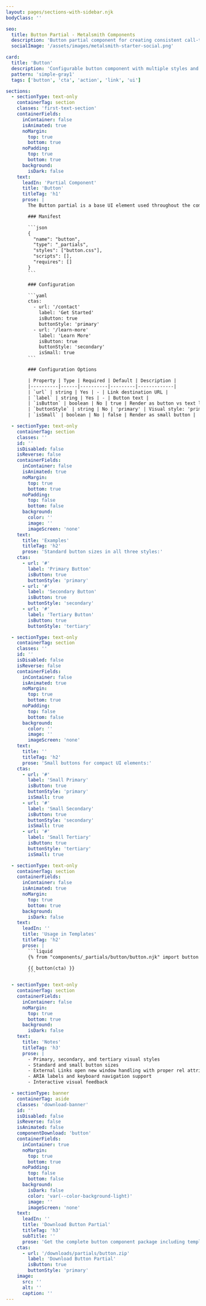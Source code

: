 ```yaml
---
layout: pages/sections-with-sidebar.njk
bodyClass: ''

seo:
  title: Button Partial - Metalsmith Components
  description: 'Button partial component for creating consistent call-to-action buttons across your site'
  socialImage: '/assets/images/metalsmith-starter-social.png'

card:
  title: 'Button'
  description: 'Configurable button component with multiple styles and states'
  pattern: 'simple-gray1'
  tags: ['button', 'cta', 'action', 'link', 'ui']

sections:
  - sectionType: text-only
    containerTag: section
    classes: 'first-text-section'
    containerFields:
      inContainer: false
      isAnimated: true
      noMargin:
        top: true
        bottom: true
      noPadding:
        top: true
        bottom: true
      background:
        isDark: false
    text:
      leadIn: 'Partial Component'
      title: 'Button'
      titleTag: 'h1'
      prose: |
        The Button partial is a base UI element used throughout the component system. It provides consistent styling and behavior for call-to-action elements, supporting multiple visual styles.

        ### Manifest

        ```json
        {
          "name": "button",
          "type": "_partials",
          "styles": ["button.css"],
          "scripts": [],
          "requires": []
        }
        ```

        ### Configuration

        ```yaml
        ctas:
          - url: '/contact'
            label: 'Get Started'
            isButton: true
            buttonStyle: 'primary'
          - url: '/learn-more'
            label: 'Learn More'
            isButton: true
            buttonStyle: 'secondary'
            isSmall: true
        ```

        ### Configuration Options

        | Property | Type | Required | Default | Description |
        |----------|------|----------|---------|-------------|
        | `url` | string | Yes | - | Link destination URL |
        | `label` | string | Yes | - | Button text |
        | `isButton` | boolean | No | true | Render as button vs text link |
        | `buttonStyle` | string | No | 'primary' | Visual style: 'primary', 'secondary', 'tertiary' |
        | `isSmall` | boolean | No | false | Render as small button |

  - sectionType: text-only
    containerTag: section
    classes: ''
    id: ''
    isDisabled: false
    isReverse: false
    containerFields:
      inContainer: false
      isAnimated: true
      noMargin:
        top: true
        bottom: true
      noPadding:
        top: false
        bottom: false
      background:
        color: ''
        image: ''
        imageScreen: 'none'
    text:
      title: 'Examples'
      titleTag: 'h2'
      prose: 'Standard button sizes in all three styles:'
    ctas:
      - url: '#'
        label: 'Primary Button'
        isButton: true
        buttonStyle: 'primary'
      - url: '#'
        label: 'Secondary Button'
        isButton: true
        buttonStyle: 'secondary'
      - url: '#'
        label: 'Tertiary Button'
        isButton: true
        buttonStyle: 'tertiary'

  - sectionType: text-only
    containerTag: section
    classes: ''
    id: ''
    isDisabled: false
    isReverse: false
    containerFields:
      inContainer: false
      isAnimated: true
      noMargin:
        top: true
        bottom: true
      noPadding:
        top: false
        bottom: false
      background:
        color: ''
        image: ''
        imageScreen: 'none'
    text:
      title: ''
      titleTag: 'h2'
      prose: 'Small buttons for compact UI elements:'
    ctas:
      - url: '#'
        label: 'Small Primary'
        isButton: true
        buttonStyle: 'primary'
        isSmall: true
      - url: '#'
        label: 'Small Secondary'
        isButton: true
        buttonStyle: 'secondary'
        isSmall: true
      - url: '#'
        label: 'Small Tertiary'
        isButton: true
        buttonStyle: 'tertiary'
        isSmall: true

  - sectionType: text-only
    containerTag: section
    containerFields:
      inContainer: false
      isAnimated: true
      noMargin:
        top: true
        bottom: true
      background:
        isDark: false
    text:
      leadIn: ''
      title: 'Usage in Templates'
      titleTag: 'h2'
      prose: |
        ```liquid
        {% from "components/_partials/button/button.njk" import button %}

        {{ button(cta) }}
        ```

  - sectionType: text-only
    containerTag: section
    containerFields:
      inContainer: false
      noMargin:
        top: true
        bottom: true
      background:
        isDark: false
    text:
      title: 'Notes'
      titleTag: 'h3'
      prose: |
        - Primary, secondary, and tertiary visual styles
        - Standard and small button sizes
        - External Links open new window handling with proper rel attributes
        - ARIA labels and keyboard navigation support
        - Interactive visual feedback

  - sectionType: banner
    containerTag: aside
    classes: 'download-banner'
    id: ''
    isDisabled: false
    isReverse: false
    isAnimated: false
    componentDownload: 'button'
    containerFields:
      inContainer: true
      noMargin:
        top: true
        bottom: true
      noPadding:
        top: false
        bottom: false
      background:
        isDark: false
        color: 'var(--color-background-light)'
        image: ''
        imageScreen: 'none'
    text:
      leadIn: ''
      title: 'Download Button Partial'
      titleTag: 'h3'
      subTitle: ''
      prose: 'Get the complete button component package including template, styles, manifest, examples, and installation script.'
    ctas:
      - url: '/downloads/partials/button.zip'
        label: 'Download Button Partial'
        isButton: true
        buttonStyle: 'primary'
    image:
      src: ''
      alt: ''
      caption: ''
---
```

